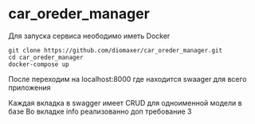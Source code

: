 # car_oreder_manager


Для запуска сервиса неободимо иметь Docker

    git clone https://github.com/diomaxer/car_oreder_manager.git
    cd car_oreder_manager
    docker-compose up
    
После переходим на localhost:8000 где находится swaager для всего приложения

Каждая вкладка в swagger имеет CRUD для одноименной модели в базе
Во вкладке info реализованно доп требование 3 
